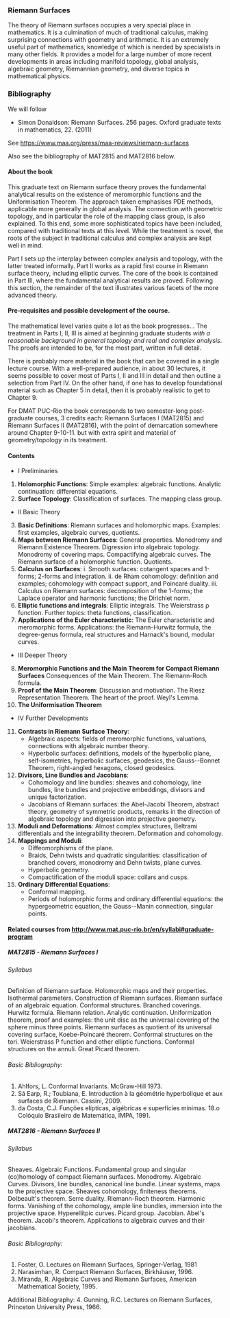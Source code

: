 ### Riemann Surfaces

The theory of Riemann surfaces occupies a very special place in mathematics. It is a culmination of much of traditional calculus, making surprising connections with geometry and arithmetic. It is an extremely useful part of mathematics, knowledge of which is needed by specialists in many other fields. It provides a model for a large number of more recent developments in areas including manifold topology, global analysis, algebraic geometry, Riemannian geometry, and diverse topics in mathematical physics.

### Bibliography
We will follow

- Simon Donaldson: Riemann Surfaces.
256 pages.
Oxford graduate texts in mathematics, 22. (2011)

See <https://www.maa.org/press/maa-reviews/riemann-surfaces>

Also see the bibliography of MAT2815 and MAT2816 below.
 
#### About the book
This graduate text on Riemann surface theory proves the fundamental analytical results on the existence of meromorphic functions and the Uniformisation Theorem. The approach taken emphasises PDE methods, applicable more generally in global analysis. The connection with geometric topology, and in particular the role of the mapping class group, is also explained. To this end, some more sophisticated topics have been included, compared with traditional texts at this level. While the treatment is novel, the roots of the subject in traditional calculus and complex analysis are kept well in mind.

Part I sets up the interplay between complex analysis and topology, with the latter treated informally. Part II works as a rapid first course in Riemann surface theory, including elliptic curves. The core of the book is contained in Part III, where the fundamental analytical results are proved.
Following this section, the remainder of the text illustrates various facets of the more advanced theory.

#### Pre-requisites and possible development of the course.
The mathematical level varies quite a lot as the book progresses...
The treatment in Parts I, II, III is aimed at beginning graduate students
_with a reasonable background in general topology and real and complex analysis_.
The proofs are intended to be, for the most part, written in full detail.

There is probably more material in the book that can be covered in a single lecture course.
With a well-prepared audience, in about 30 lectures, it seems possible to cover
most of Parts I, II and III in detail and then outline a selection from Part IV.
On the other hand, if one has to develop foundational material such as Chapter 5 in detail,
then it is probably realistic to get to Chapter 9.

For DMAT PUC-Rio the book corresponds to two semester-long post-graduate courses, 3 credits each:
Riemann Surfaces I (MAT2815) and Riemann Surfaces II (MAT2816),
with the point of demarcation somewhere around Chapter 9-10-11.
but with extra spirit and material of geometry/topology in its treatment.

#### Contents

- I Preliminaries 
 1. **Holomorphic Functions**:
	Simple examples: algebraic functions.
	Analytic continuation: differential equations.
 2. **Surface Topology**:
	Classification of surfaces.
	The mapping class group.
- II Basic Theory 
 3. **Basic Definitions**:
	Riemann surfaces and holomorphic maps.
	Examples: first examples, algebraic curves, quotients.
 4. **Maps between Riemann Surfaces**:
	General properties.
	Monodromy and Riemann Existence Theorem.
	Digression into algebraic topology.
	Monodromy of covering maps.
	Compactifying algebraic curves.
	The Riemann surface of a holomorphic function.
	Quotients.
 5. **Calculus on Surfaces**:
   i. Smooth surfaces: cotangent spaces and 1-forms; 2-forms and integration.
   ii. de Rham cohomology: definition and examples; cohomology with compact support, and Poincaré duality.
   iii. Calculus on Riemann surfaces: decomposition of the 1-forms;
		the Laplace operator and harmonic functions;
		the Dirichlet norm.
 6. **Elliptic functions and integrals**:
	Elliptic integrals.
	The Weierstrass $\mathcal{\rho}$ function.
	Further topics: theta functions, classification.
 7. **Applications of the Euler characteristic**:
	The Euler characteristic and meromorphic forms.
	Applications:
	 the Riemann-Hurwitz formula,
	 the degree-genus formula,
	 real structures and Harnack's bound,
	 modular curves.
- III Deeper Theory 
 8. **Meromorphic Functions and the Main Theorem for Compact Riemann Surfaces**
	Consequences of the Main Theorem.
	The Riemann-Roch formula.
 9. **Proof of the Main Theorem**:
	Discussion and motivation.
	The Riesz Representation Theorem.
	The heart of the proof.
	Weyl's Lemma.
10. **The Uniformisation Theorem**
- IV Further Developments 
11. **Contrasts in Riemann Surface Theory**:
	- Algebraic aspects:
	 fields of meromorphic functions,
	 valuations,
	 connections with algebraic number theory.
	- Hyperbolic surfaces:
	 definitions,
	 models of the hyperbolic plane,
	 self-isometries,
	 hyperbolic surfaces,
	 geodesics,
	 the Gauss--Bonnet Theorem,
	 right-angled hexagons,
	 closed geodesics.
12. **Divisors, Line Bundles and Jacobians**:
	- Cohomology and line bundles:
	 sheaves and cohomology,
	 line bundles,
	 line bundles and projective embeddings,
	 divisors and unique factorization.
	- Jacobians of Riemann surfaces:
	 the Abel-Jacobi Theorem,
	 abstract theory,
	 geometry of symmetric products,
	 remarks in the direction of algebraic topology
	 and digression into projective geometry.
13. **Moduli and Deformations**:
	Almost complex structures, Beltrami differentials and the integrability theorem.
	Deformation and cohomology.
14. **Mappings and Moduli**:
	- Diffeomorphisms of the plane.
	- Braids, Dehn twists and quadratic singularities:
	 classification of branched covers,
	 monodromy and Dehn twists,
	 plane curves.
	- Hyperbolic geometry.
	- Compactification of the moduli space: collars and cusps.
15. **Ordinary Differential Equations**:
	- Conformal mapping.
	- Periods of holomorphic forms and ordinary differential equations:
	 the hypergeometric equation,
	 the Gauss--Manin connection,
	 singular points.

#### Related courses from <http://www.mat.puc-rio.br/en/syllabi#graduate-program>

##### MAT2815 - Riemann Surfaces I

###### Syllabus
Definition of Riemann surface. Holomorphic maps and their properties. Isothermal parameters. Construction of Riemann surfaces. Riemann surface of an algebraic equation. Conformal structures. Branched coverings. Hurwitz formula. Riemann relation. Analytic continuation. Uniformization theorem, proof and examples: the unit disc as the universal covering of the sphere minus three points. Riemann surfaces as quotient of its universal covering surface, Koebe-Poincaré theorem. Conformal structures on the tori. Weierstrass P function and other elliptic functions. Conformal structures on the annuli. Great Picard theorem.
 
###### Basic Bibliography:
 1. Ahlfors, L. Conformal Invariants. McGraw-Hill 1973.
 2. Sá Earp, R.; Toubiana, E. Introduction à la géométrie hyperbolique et aux surfaces de Riemann. Cassini, 2009.
 3. da Costa, C.J. Funções elípticas, algébricas e superfícies mínimas. 18.o Colóquio Brasileiro de Matemática, IMPA, 1991.

##### MAT2816 - Riemann Surfaces II

###### Syllabus
Sheaves. Algebraic Functions. Fundamental group and singular (co)homology of compact Riemann surfaces. Monodromy. Algebraic Curves. Divisors, line bundles, canonical line bundle. Linear systems, maps to the projective space. Sheaves cohomology, finiteness theorems. Dolbeault's theorem. Serre duality. Riemann-Roch theorem. Harmonic forms. Vanishing of the cohomology, ample line bundles, immersion into the projective space. Hyperellitpic curves. Picard group. Jacobian. Abel's theorem. Jacobi's theorem. Applications to algebraic curves and their jacobians.

###### Basic Bibliography:
 1. Foster, O. Lectures on Riemann Surfaces, Springer-Verlag, 1981
 2. Narasimhan, R. Compact Riemann Surfaces, Birkhäuser, 1996.
 3. Miranda, R. Algebraic Curves and Riemann Surfaces, American Mathematical Society, 1995.
 
Additional Bibliography:
 4. Gunning, R.C. Lectures on Riemann Surfaces, Princeton University Press, 1966.
